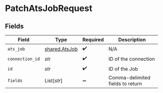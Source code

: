 # PatchAtsJobRequest


## Fields

| Field                                          | Type                                           | Required                                       | Description                                    |
| ---------------------------------------------- | ---------------------------------------------- | ---------------------------------------------- | ---------------------------------------------- |
| `ats_job`                                      | [shared.AtsJob](../../models/shared/atsjob.md) | :heavy_check_mark:                             | N/A                                            |
| `connection_id`                                | *str*                                          | :heavy_check_mark:                             | ID of the connection                           |
| `id`                                           | *str*                                          | :heavy_check_mark:                             | ID of the Job                                  |
| `fields`                                       | List[*str*]                                    | :heavy_minus_sign:                             | Comma-delimited fields to return               |